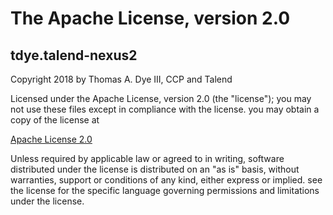 # The Apache License, version 2.0

## tdye.talend-nexus2

Copyright 2018 by Thomas A. Dye III, CCP and Talend

Licensed under the Apache License, version 2.0 (the "license"); you may not use these files except in compliance with the license. you may obtain a copy of the license at  

[Apache License 2.0](http://www.apache.org/licenses/LICENSE-2.0)  

Unless required by applicable law or agreed to in writing, software distributed under the license is distributed on an "as is" basis, without warranties, support or conditions of any kind, either express or implied. see the license for the specific language governing permissions and limitations under the license.